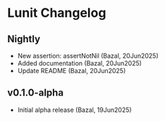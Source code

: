 # Lunit Changelog
## Nightly
* New assertion: assertNotNil (Bazal, 20Jun2025)
* Added documentation (Bazal, 20Jun2025)
* Update README (Bazal, 20Jun2025)

## v0.1.0-alpha
* Initial alpha release (Bazal, 19Jun2025)